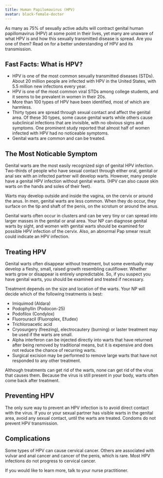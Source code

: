 ```yaml
---
title: Human Papilomavirus (HPV)
avatar: black-female-doctor
---
```


As many as 75% of sexually active adults will contract genital human
papillomavirus (HPV) at some point in their lives, yet many are unaware
of what HPV is and how this sexually transmitted disease is spread.  Are
you one of them?  Read on for a better understanding of HPV and its
transmission.

Fast Facts:  What is HPV?
-------------------------

- HPV is one of the most common sexually transmitted diseases (STDs).
  About 20 million people are infected with HPV in the United States,
  with 5.5 million new infections every year.
- HPV is one of the most common viral STDs among college students, and
  it seems to be prevalent in women in their 20s.
- More than 100 types of HPV have been identified, most of which are
  harmless.
- Thirty types are spread through sexual contact and affect the genital
  area.  Of these 30 types, some cause genital warts while others cause
  subclinical infections that are invisible, with no obvious signs and
  symptoms.  One prominent study reported that almost half of women
  infected with HPV had no noticeable symptoms. 
- Genital warts are common and can be treated.

The Most Noticable Symptom
--------------------------

Genital warts are the most easily recognized sign of genital HPV
infection.  Two-thirds of people who have sexual contact through either
oral, genital or anal sex with an infected partner will develop warts.
However, many people have a genital HPV infection without genital warts.
(HPV can also cause skin warts on the hands and soles of their feet).

Warts may develop outside and inside the vagina, on the cervix or around
the anus.  In men, genital warts are less common.  When they do occur,
they surface on the tip and shaft of the penis, on the scrotum or around
the anus.

Genital warts often occur in clusters and can be very tiny or can spread
into larger masses in the genital or anal area.  Your NP can diagnose
genital warts by sight, and women with genital warts should be examined
for possible HPV infection of the cervix.  Also, an abnormal Pap smear
result could indicate an HPV infection.

Treating HPV
------------

Genital warts often disappear without treatment, but some eventually may
develop a fleshy, small, raised growth resembling cauliflower.  Whether
warts grow or disappear is entirely unpredictable.  So, if you suspect
you have genital warts, you should be examined and treated if necessary.

Treatment depends on the size and location of the warts.  Your NP will
decide which of the following treatments is best:

- Imiquimod (Aldara)
- Podophyllin (Podocon-25)
- Podofilox (Condylox)
- Fluorouracil (Fluoroplex, Efudex)
- Trichloroacetic acid
- Cryosurgery (freezing), electrocautery (burning) or laster treatment
  may be used if the warts are small.
- Alpha interferon can be injected directly into warts that have
  returned after being removed by traditional means, but it is expensive
  and does not reduce the chance of recurring warts.
- Surgical excision may be performed to remove large warts that have not
  responded to any other treatment.

Although treatments can get rid of the warts, none can get rid of the
virus that causes them.  Because the virus is still present in your
body, warts often come back after treatment.

Preventing HPV
--------------

The only sure way to prevent an HPV infection is to avoid direct contact
with the virus.  If you or your sexual partner has visible warts in the
genital area, avoid any sexual contact, until the warts are treated.
Condoms do not prevent HPV transmission.

Complications 
-------------

Some types of HPV can cause cervical cancer.  Others are associated with
vulvar and anal cancer and cancer of the penis, which is rare.  Most HPV
infections do not progress to cervical cancer. 

If you would like to learn more, talk to your nurse practitioner.

